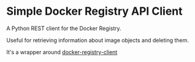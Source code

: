 # Simple Docker Registry API Client

A Python REST client for the Docker Registry.

Useful for retrieving information about image objects and deleting them.

It's a wrapper around [docker-registry-client](https://pypi.org/project/docker-registry-client/)
